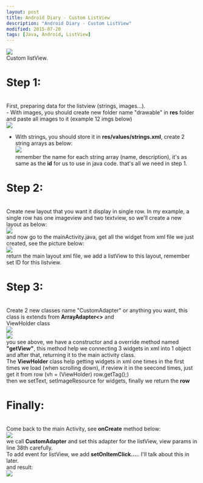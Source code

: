 ```yaml
---
layout: post
title: Android Diary - Custom ListView
description: "Android Diary - Custom ListView"
modified: 2015-07-20
tags: [Java, Android, ListView]
---
```


<img src="http://i.imgur.com/JwNSh9l.gif"> <br>
Custom listView.
<br>

<h1>Step 1:</h1> <br>
First, preparing data for the listview (strings, images...). <br>
 - With images, you should create new folder name "drawable" in <b>res</b> folder and paste all images to it (example 12 imgs below) <br>
<img src="http://i.imgur.com/bbvQ6ib.gif"> <br>

 - With strings, you should store it in <b>res/values/strings.xml</b>, create 2 string arrays as below: <br>
<img src="http://i.imgur.com/it3Nd86.gif"> <br>
remember the name for each string array (name, description), it's as same as the <b>id</b> for us to use in java code.
that's all we need in step 1.

<h1>Step 2:</h1> <br>
Create new layout that you want it display in single row. In my example, a single row has one imageview and two textview,
so we'll create a new layout as below: <br>
<img src="http://i.imgur.com/eU6Koay.gif"> <br>
and now go to the mainActivity.java, get all the widget from xml file we just created, see the picture below: <br>
<img src="http://i.imgur.com/bxIlZiG.gif"> <br>
return the main layout xml file, we add a listView to this layout, remember set ID for this listview. <br>

<h1>Step 3:</h1> <br>
Create 2 new classes name "CustomAdapter" or anything you want, this class is extends from <b>ArrayAdapter<></b> and <br>ViewHolder</b> class <br>
<img src="http://i.imgur.com/9kIpSnp.gif"> <br>
<img src="http://i.imgur.com/LFjJcVl.gif"> <br>
you see above, we have a constructor and a override method named <b>"getView"</b>, this method help we connecting 3 widgets in xml into 1 object and after that, returning it to the main activity class. <br>
The <b>ViewHolder</b> class help getting widgets in xml one times in the first times we load (when scrolling down), if review it in the seecond times, just get it from row (vh = (ViewHolder) row.getTag();) <br>
then we setText, setImageResource for widgets, finally we return the <b>row</b> <br>

<h1>Finally:</h1> <br>
Come back to the main Activity, see <b>onCreate</b> method below: <br>
<img src="http://i.imgur.com/Sd2ou8s.gif"> <br>
we call <b>CustomAdapter</b> and set this adapter for the listView, view params in line 38th carefully. <br>
To add event for listView, we add <b>setOnItemClick....</b>. I'll talk about this in later.
<br>
and result: <br>
<img src="http://i.imgur.com/JwNSh9l.gif"> <br>



<div class="fb-comments" data-href="https://www.facebook.com/photo.php?fbid=442718139235144" data-width="650" data-numposts="3" data-colorscheme="light"></div>
